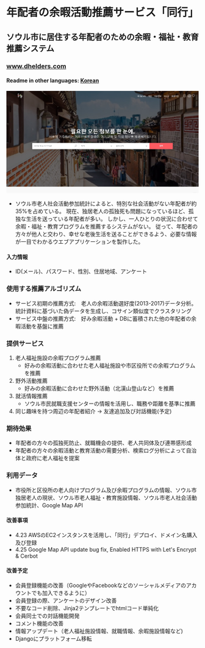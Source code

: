 # 年配者の余暇活動推薦サービス「同行」
## ソウル市に居住する年配者のための余暇・福祉・教育推薦システム
### www.dhelders.com
#### Readme in other languages: [Korean](/README.md)
![Main Page](/mainpage.jpg)
- ソウル市老人社会活動参加統計によると、特別な社会活動がない年配者が約35%を占めている。
現在、独居老人の孤独死も問題になっているほど、孤独な生活を送っている年配者が多い。
しかし、一人ひとりの状況に合わせて余暇・福祉・教育プログラムを推薦するシステムがない。
従って、年配者の方々が他人と交わり、幸せな老後生活を送ることができるよう、必要な情報が一目でわかるウエブアプリケーションを製作した。

#### 入力情報
- ID(メール)、パスワード、性別、住居地域、アンケート 

### 使用する推薦アルゴリズム
- サービス初期の推薦方式:　老人の余暇活動選好度(2013-2017)データ分析。統計資料に基づいた偽データを生成し、コサイン類似度でクラスタリング
- サービス中盤の推薦方式:　好み余暇活動 + DBに蓄積された他の年配者の余暇活動を基盤に推薦

### 提供サービス
1. 老人福祉施設の余暇プログラム推薦
    - 好みの余暇活動に合わせた老人福祉施設や市区役所での余暇プログラムを推薦
2. 野外活動推薦
    - 好みの余暇活動に合わせた野外活動（北漢山登山など）を推薦
3. 就活情報推薦
    - ソウル市民就職支援センターの情報を活用し、職務や距離を基準に推薦
4. 同じ趣味を持つ周辺の年配者紹介 -> 友達追加及び対話機能(予定)

### 期待効果
- 年配者の方々の孤独死防止、就職機会の提供、老人共同体及び連帯感形成
- 年配者の方々の余暇活動と教育活動の需要分析、検索ログ分析によって自治体と政府に老人福祉を提案

### 利用データ
- 市役所と区役所の老人向けプログラム及び余暇プログラムの情報、ソウル市独居老人の現状、ソウル市老人福祉・教育施設情報、ソウル市老人社会活動参加統計、Google Map API 

#### 改善事項
- 4.23 AWSのEC2インスタンスを活用し、「同行」デプロイ、ドメイン名購入及び登録
- 4.25 Google Map API update bug fix, Enabled HTTPS with Let's Encrypt & Cerbot


#### 改善予定
- 会員登録機能の改善（GoogleやFacebookなどのソーシャルメディアのアカウントでも加入できるように）
- 会員登録の際、アンケートのデザイン改善
- 不要なコード削除、Jinja2テンプレートでhtmlコード単純化
- 会員同士での対話機能開発
- コメント機能の改善
- 情報アップデート（老人福祉施設情報、就職情報、余暇施設情報など)
- Djangoにプラットフォーム移転
